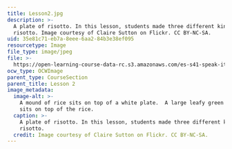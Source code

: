 ```yaml
---
title: Lesson2.jpg
description: >-
  A plate of risotto. In this lesson, students made three different kinds of
  risotto. Image courtesy of Claire Sutton on Flickr. CC BY-NC-SA.
uid: 35e81c71-eb7a-8eee-6aa2-84b3e38ef095
resourcetype: Image
file_type: image/jpeg
file: >-
  https://open-learning-course-data-rc.s3.amazonaws.com/es-s41-speak-italian-with-your-mouth-full-spring-2012/35e81c71eb7a8eee6aa284b3e38ef095_Lesson2.jpg
ocw_type: OCWImage
parent_type: CourseSection
parent_title: Lesson 2
image_metadata:
  image-alt: >-
    A mound of rice sits on top of a white plate.  A large leafy green vegetable
    sits on top of the rice.
  caption: >-
    A plate of risotto. In this lesson, students made three different kinds of
    risotto.
  credit: Image courtesy of Claire Sutton on Flickr. CC BY-NC-SA.
---
```

